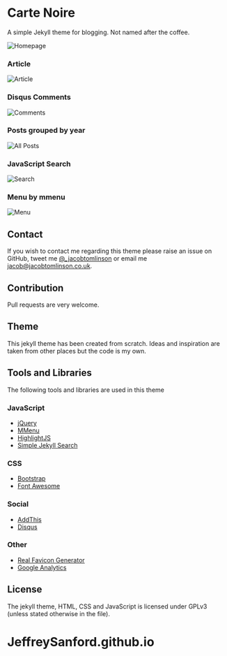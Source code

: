# Carte Noire

A simple Jekyll theme for blogging. Not named after the coffee.

![Homepage](http://i.imgur.com/xlmHArV.png)

### Article
![Article](http://i.imgur.com/8rD8FfC.png)

### Disqus Comments
![Comments](http://i.imgur.com/TBZHQwF.png)

### Posts grouped by year
![All Posts](http://i.imgur.com/9bNs2Sc.png)

### JavaScript Search
![Search](http://i.imgur.com/yQqMeSl.png)

### Menu by mmenu
![Menu](http://i.imgur.com/SClrNSH.png)

## Contact
If you wish to contact me regarding this theme please raise an issue on GitHub,
tweet me [@_jacobtomlinson](http://www.twitter.com/_jacobtomlinson) or email me
[jacob@jacobtomlinson.co.uk](mailto:jacob@jacobtomlinson.co.uk).

## Contribution
Pull requests are very welcome.

## Theme
This jekyll theme has been created from scratch. Ideas and inspiration are taken
from other places but the code is my own.

## Tools and Libraries
The following tools and libraries are used in this theme

### JavaScript
 * [jQuery](http://jquery.com/)
 * [MMenu](http://mmenu.frebsite.nl/)
 * [HighlightJS](https://highlightjs.org/)
 * [Simple Jekyll Search](https://github.com/christian-fei/Simple-Jekyll-Search)

### CSS
 * [Bootstrap](http://getbootstrap.com/)
 * [Font Awesome](http://fortawesome.github.io/Font-Awesome/)

### Social
 * [AddThis](http://www.addthis.com/)
 * [Disqus](https://disqus.com/)

### Other
 * [Real Favicon Generator](http://realfavicongenerator.net/)
 * [Google Analytics](http://www.google.com/analytics/)

## License
The jekyll theme, HTML, CSS and JavaScript is licensed under GPLv3 (unless stated otherwise in the file).
# JeffreySanford.github.io
